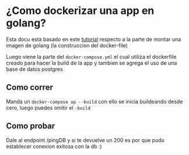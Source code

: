 # ¿Como dockerizar una app en golang?

Esta docu esta basado en este [tutorial](https://levelup.gitconnected.com/complete-guide-to-create-docker-container-for-your-golang-application-80f3fb59a15e) respecto a la parte de montar una imagen de golang (la construccion del docker-file)

Luego viene la parte del `docker-compose.yml` el cual utiliza el dockerfile creado para hacer la build de la app y tambien se agrega el uso de una base de datos postgres

## Como correr

Manda un 
`docker-compose up --build`
con ello se inicia buildeando desde cero, luego puedes omitir el ``-build``

## Como probar

Dale al endpoint /pingDB y si te devuelve un 200 es por que pudo establecer conexion exitosa con la db :)